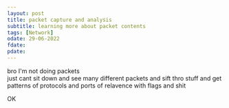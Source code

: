 ```yaml
---
layout: post
title: packet capture and analysis
subtitle: learning more about packet contents
tags: [Network]
odate: 29-06-2022
fdate: 
pdate: 
---
```

bro I'm not doing packets \
just cant sit down and see many different packets and sift thro stuff and get patterns of protocols and ports of relavence with flags and shit

<!--%%its been 26-08-2022 and still not finishing this.. %%-->
OK